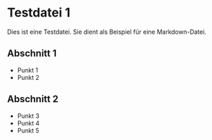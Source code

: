 # Testdatei 1

Dies ist eine Testdatei. Sie dient als Beispiel für eine Markdown-Datei.

## Abschnitt 1

- Punkt 1
- Punkt 2

## Abschnitt 2

- Punkt 3
- Punkt 4
- Punkt 5
